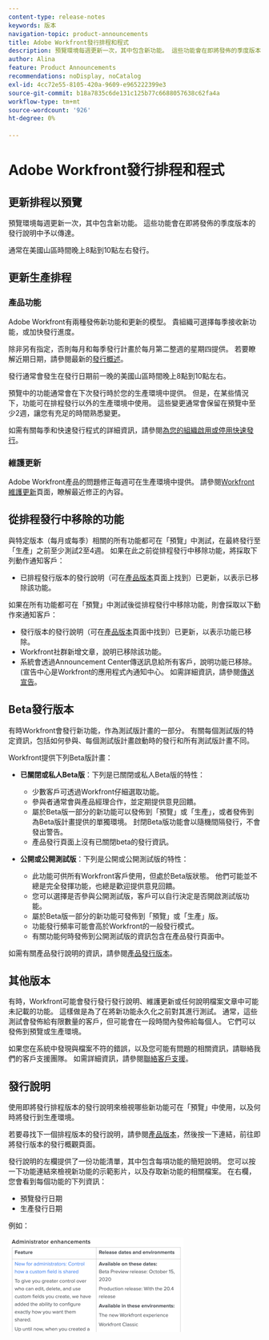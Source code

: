 ```yaml
---
content-type: release-notes
keywords: 版本
navigation-topic: product-announcements
title: Adobe Workfront發行排程和程式
description: 預覽環境每週更新一次，其中包含新功能。 這些功能會在即將發佈的季度版本的發行說明中予以傳達。
author: Alina
feature: Product Announcements
recommendations: noDisplay, noCatalog
exl-id: 4cc72e55-8105-420a-9609-e965222399e3
source-git-commit: b18a7835c6de131c125b77c6688057638c62fa4a
workflow-type: tm+mt
source-wordcount: '926'
ht-degree: 0%

---
```


# Adobe Workfront發行排程和程式

## 更新排程以預覽

預覽環境每週更新一次，其中包含新功能。 這些功能會在即將發佈的季度版本的發行說明中予以傳達。

通常在美國山區時間晚上8點到10點左右發行。

## 更新生產排程

### 產品功能


Adobe Workfront有兩種發佈新功能和更新的模型。 貴組織可選擇每季接收新功能，或加快發行進度。

除非另有指定，否則每月和每季發行計畫於每月第二整週的星期四提供。 若要瞭解近期日期，請參閱最新的[發行概述](/help/quicksilver/product-announcements/product-releases/product-releases.md)。

發行通常會發生在發行日期前一晚的美國山區時間晚上8點到10點左右。

預覽中的功能通常會在下次發行時於您的生產環境中提供。 但是，在某些情況下，功能可在排程發行以外的生產環境中使用。 這些變更通常會保留在預覽中至少2週，讓您有充足的時間熟悉變更。

如需有關每季和快速發行程式的詳細資訊，請參閱[為您的組織啟用或停用快速發行](/help/quicksilver/administration-and-setup/set-up-workfront/configure-system-defaults/enable-fast-release-process.md)。

### 維護更新

Adobe Workfront產品的問題修正每週可在生產環境中提供。 請參閱[Workfront維護更新](https://experienceleague.adobe.com/en/docs/workfront-known-issues/releases/current-updates)頁面，瞭解最近修正的內容。

## 從排程發行中移除的功能

與特定版本（每月或每季）相關的所有功能都可在「預覽」中測試，在最終發行至「生產」之前至少測試2至4週。 如果在此之前從排程發行中移除功能，將採取下列動作通知客戶：

* 已排程發行版本的發行說明（可在[產品版本](../../product-announcements/product-releases/product-releases.md)頁面上找到）已更新，以表示已移除該功能。

如果在所有功能都可在「預覽」中測試後從排程發行中移除功能，則會採取以下動作來通知客戶：

* 發行版本的發行說明（可在[產品版本](../../product-announcements/product-releases/product-releases.md)頁面中找到）已更新，以表示功能已移除。
* Workfront社群新增文章，說明已移除該功能。
* 系統會透過Announcement Center傳送訊息給所有客戶，說明功能已移除。 (宣告中心是Workfront的應用程式內通知中心。 如需詳細資訊，請參閱[傳送宣告](../../administration-and-setup/get-started-wf-administration/view-send-announcements.md)。

## Beta發行版本

有時Workfront會發行新功能，作為測試版計畫的一部分。
有關每個測試版的特定資訊，包括如何參與、每個測試版計畫啟動時的發行和所有測試版計畫不同。

Workfront提供下列Beta版計畫：

* **已關閉或私人Beta版**：下列是已關閉或私人Beta版的特性：

   * 少數客戶可透過Workfront仔細選取功能。
   * 參與者通常會與產品經理合作，並定期提供意見回饋。
   * 屬於Beta版一部分的新功能可以發佈到「預覽」或「生產」，或者發佈到為Beta版計畫提供的單獨環境。 封閉Beta版功能會以隨機間隔發行，不會發出警告。
   * 產品發行頁面上沒有已關閉beta的發行資訊。

* **公開或公開測試版**：下列是公開或公開測試版的特性：

   * 此功能可供所有Workfront客戶使用，但處於Beta版狀態。 他們可能並不總是完全發揮功能，也總是歡迎提供意見回饋。
   * 您可以選擇是否參與公開測試版，客戶可以自行決定是否開啟測試版功能。
   * 屬於Beta版一部分的新功能可發佈到「預覽」或「生產」版。
   * 功能發行頻率可能會高於Workfront的一般發行模式。
   * 有關功能何時發佈到公開測試版的資訊包含在產品發行頁面中。

如需有關產品發行說明的資訊，請參閱[產品發行版本](../../product-announcements/product-releases/product-releases.md)。

## 其他版本

有時，Workfront可能會發行發行發行說明、維護更新或任何說明檔案文章中可能未記載的功能。 這樣做是為了在將新功能永久化之前對其進行測試。 通常，這些測試會發佈給有限數量的客戶，但可能會在一段時間內發佈給每個人。 它們可以發佈到預覽或生產環境。

如果您在系統中發現與檔案不符的錯誤，以及您可能有問題的相關資訊，請聯絡我們的客戶支援團隊。 如需詳細資訊，請參閱[聯絡客戶支援](../../workfront-basics/tips-tricks-and-troubleshooting/contact-customer-support.md)。

## 發行說明

使用即將發行排程版本的發行說明來檢視哪些新功能可在「預覽」中使用，以及何時將發行到生產環境。

若要尋找下一個排程版本的發行說明，請參閱[產品版本](../../product-announcements/product-releases/product-releases.md)，然後按一下連結，前往即將發行版本的發行概觀頁面。

發行說明的左欄提供了一份功能清單，其中包含每項功能的簡短說明。 您可以按一下功能連結來檢視新功能的示範影片，以及存取新功能的相關檔案。 在右欄，您會看到每個功能的下列資訊：

* 預覽發行日期
* 生產發行日期

例如：

![範例發行說明](assets/release-notes-350x189.png)
